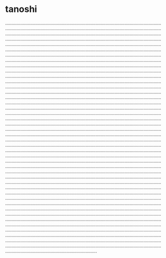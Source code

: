 # tanoshi

.............................................................................................................................................................................................................................................................................................................................................................................................................................................................................................................................................................................................................................................................................................................................................................................................................................................................................................................................................................................................................................................................................................................................................................................................................................................................................................................................................................................................................................................................................................................................................................................................................................................................................................................................................................................................................................................................................................................................................................................................................................................................................................................................................................................................................................................................................................................................................................................................................................................................................................................................................................................................................................................................................................................................................................................................................................................................................................................................................................................................................................................................................................................................................................................................................................................................................................................................................................................................................................................................................................................................................................................................................................................................................................................................................................................................................................................................................................................................................................................................................................................................................................................................................................................................................................................................................................................................................................................................................................................................................................................................................................................................................................................................................................................................................................................................................................................................................................................................................................................................................................................................................................................................................................................................................................................................................................................................................................................................................................................................................................................................................................................................................................